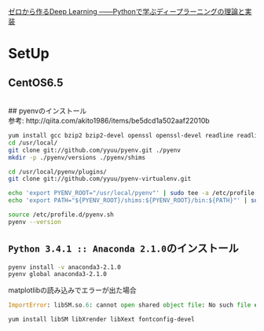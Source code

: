 [ゼロから作るDeep Learning ――Pythonで学ぶディープラーニングの理論と実装](https://www.oreilly.co.jp/books/9784873117584/)

# SetUp
## CentOS6.5<br>
<br>
## pyenvのインストール<br>
参考: http://qiita.com/akito1986/items/be5dcd1a502aaf22010b<br>

```sh
yum install gcc bzip2 bzip2-devel openssl openssl-devel readline readline-devel
cd /usr/local/
git clone git://github.com/yyuu/pyenv.git ./pyenv
mkdir -p ./pyenv/versions ./pyenv/shims

cd /usr/local/pyenv/plugins/
git clone git://github.com/yyuu/pyenv-virtualenv.git

echo 'export PYENV_ROOT="/usr/local/pyenv"' | sudo tee -a /etc/profile.d/pyenv.sh
echo 'export PATH="${PYENV_ROOT}/shims:${PYENV_ROOT}/bin:${PATH}"' | sudo tee -a /etc/profile.d/pyenv.sh

source /etc/profile.d/pyenv.sh
pyenv --version
```

## ``Python 3.4.1 :: Anaconda 2.1.0``のインストール

```sh
pyenv install -v anaconda3-2.1.0
pyenv global anaconda3-2.1.0
```

matplotlibの読み込みでエラーが出た場合
```python
ImportError: libSM.so.6: cannot open shared object file: No such file or directory
```
```sh
yum install libSM libXrender libXext fontconfig-devel
```
